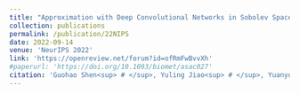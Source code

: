 ```yaml
---
title: "Approximation with Deep Convolutional Networks in Sobolev Space: with Applications to Classification"
collection: publications
permalink: /publication/22NIPS
date: 2022-09-14
venue: 'NeurIPS 2022'
link: 'https://openreview.net/forum?id=ofRmFwBvvXh'
#paperurl: 'https://doi.org/10.1093/biomet/asac027'
citation: 'Guohao Shen<sup> # </sup>, Yuling Jiao<sup> # </sup>, Yuanyuan Lin* and Jian Huang*. (2022). &quot;Approximation with Deep Convolutional Networks in Sobolev Space: with Applications to Classification. &quot; <i>NeurIPS 2022 ("Oral" paper).</i> To appear.'
---
```

